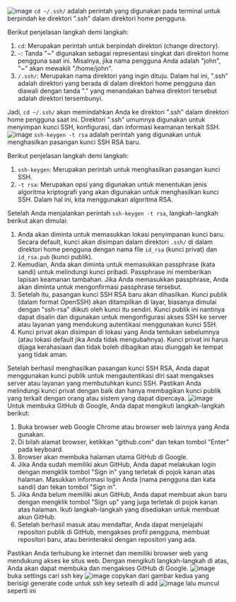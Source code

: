 ![image](https://github.com/raulmahya123/neta/blob/master/chapter1/1.png?raw=true)
`cd ~/.ssh/` adalah perintah yang digunakan pada terminal untuk berpindah ke direktori ".ssh" dalam direktori home pengguna.

Berikut penjelasan langkah demi langkah:

1. `cd`: Merupakan perintah untuk berpindah direktori (change directory).
2. `~`: Tanda "~" digunakan sebagai representasi singkat dari direktori home pengguna saat ini. Misalnya, jika nama pengguna Anda adalah "john", "~" akan mewakili "/home/john".
3. `/.ssh/`: Merupakan nama direktori yang ingin dituju. Dalam hal ini, ".ssh" adalah direktori yang berada di dalam direktori home pengguna dan diawali dengan tanda "." yang menandakan bahwa direktori tersebut adalah direktori tersembunyi.

Jadi, `cd ~/.ssh/` akan memindahkan Anda ke direktori ".ssh" dalam direktori home pengguna saat ini. Direktori ".ssh" umumnya digunakan untuk menyimpan kunci SSH, konfigurasi, dan informasi keamanan terkait SSH.
![image](https://github.com/raulmahya123/neta/blob/master/chapter1/2ifx.png?raw=true)
`ssh-keygen -t rsa` adalah perintah yang digunakan untuk menghasilkan pasangan kunci SSH RSA baru.

Berikut penjelasan langkah demi langkah:

1. `ssh-keygen`: Merupakan perintah untuk menghasilkan pasangan kunci SSH.
2. `-t rsa`: Merupakan opsi yang digunakan untuk menentukan jenis algoritma kriptografi yang akan digunakan untuk menghasilkan kunci SSH. Dalam hal ini, kita menggunakan algoritma RSA.

Setelah Anda menjalankan perintah `ssh-keygen -t rsa`, langkah-langkah berikut akan dimulai:

1. Anda akan diminta untuk memasukkan lokasi penyimpanan kunci baru. Secara default, kunci akan disimpan dalam direktori `.ssh/` di dalam direktori home pengguna dengan nama file `id_rsa` (kunci privat) dan `id_rsa.pub` (kunci publik).
2. Kemudian, Anda akan diminta untuk memasukkan passphrase (kata sandi) untuk melindungi kunci pribadi. Passphrase ini memberikan lapisan keamanan tambahan. Jika Anda memasukkan passphrase, Anda akan diminta untuk mengonfirmasi passphrase tersebut.
3. Setelah itu, pasangan kunci SSH RSA baru akan dihasilkan. Kunci publik (dalam format OpenSSH) akan ditampilkan di layar, biasanya dimulai dengan "ssh-rsa" diikuti oleh kunci itu sendiri. Kunci publik ini nantinya dapat disalin dan digunakan untuk mengonfigurasi akses SSH ke server atau layanan yang mendukung autentikasi menggunakan kunci SSH.
4. Kunci privat akan disimpan di lokasi yang Anda tentukan sebelumnya (atau lokasi default jika Anda tidak mengubahnya). Kunci privat ini harus dijaga kerahasiaan dan tidak boleh dibagikan atau diunggah ke tempat yang tidak aman.

Setelah berhasil menghasilkan pasangan kunci SSH RSA, Anda dapat menggunakan kunci publik untuk mengautentikasi diri saat mengakses server atau layanan yang membutuhkan kunci SSH. Pastikan Anda melindungi kunci privat dengan baik dan hanya membagikan kunci publik yang terkait dengan orang atau sistem yang dapat dipercaya.
![image](https://github.com/raulmahya123/neta/blob/master/chapter1/3.png?raw=true)
Untuk membuka GitHub di Google, Anda dapat mengikuti langkah-langkah berikut:

1. Buka browser web Google Chrome atau browser web lainnya yang Anda gunakan.
2. Di bilah alamat browser, ketikkan "github.com" dan tekan tombol "Enter" pada keyboard.
3. Browser akan membuka halaman utama GitHub di Google.
4. Jika Anda sudah memiliki akun GitHub, Anda dapat melakukan login dengan mengklik tombol "Sign in" yang terletak di pojok kanan atas halaman. Masukkan informasi login Anda (nama pengguna dan kata sandi) dan tekan tombol "Sign in".
5. Jika Anda belum memiliki akun GitHub, Anda dapat membuat akun baru dengan mengklik tombol "Sign up" yang juga terletak di pojok kanan atas halaman. Ikuti langkah-langkah yang disediakan untuk membuat akun GitHub.
6. Setelah berhasil masuk atau mendaftar, Anda dapat menjelajahi repositori publik di GitHub, mengakses profil pengguna, membuat repositori baru, atau berinteraksi dengan repositori yang ada.

Pastikan Anda terhubung ke internet dan memiliki browser web yang mendukung akses ke situs web. Dengan mengikuti langkah-langkah di atas, Anda akan dapat membuka dan mengakses GitHub di Google.
![image](https://github.com/raulmahya123/neta/blob/master/chapter1/4.png?raw=true)
buka settings cari ssh key
![image](https://github.com/raulmahya123/neta/blob/master/chapter1/5.png?raw=true)
copykan dari gambar kedua yang berisigi generate code untuk ssh key setealh di add
![image](https://github.com/raulmahya123/neta/blob/master/chapter1/Screenshot_1.png?raw=true)
lalu muncul seperti ini
